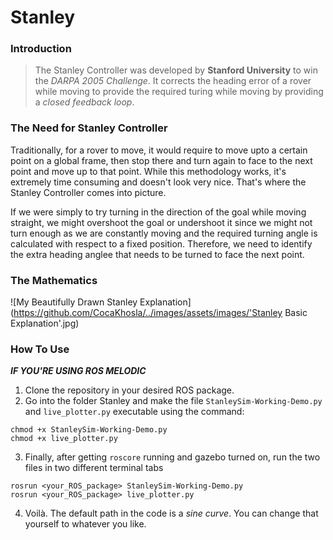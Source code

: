 # Stanley

### Introduction
> The Stanley Controller was developed by **Stanford University** to win the *DARPA 2005 Challenge*. 
> It corrects the heading error of a rover while moving to provide the required turing while moving by providing a *closed feedback loop*.

### The Need for Stanley Controller
Traditionally, for a rover to move, it would require to move upto a certain point on a global frame, then stop there and turn again to face to the next point and move up to that point. While this methodology works, it's extremely time consuming and doesn't look very nice. That's where the Stanley Controller comes into picture. 

If we were simply to try turning in the direction of the goal while moving straight, we might overshoot the goal or undershoot it since we might not turn enough as we are constantly moving and the required turning angle is calculated with respect to a fixed position. Therefore, we need to identify the extra heading anglee that needs to be turned to face the next point.

### The Mathematics
![My Beautifully Drawn Stanley Explanation](https://github.com/CocaKhosla/../images/assets/images/'Stanley Basic Explanation'.jpg)

### How To Use
__*IF YOU'RE USING ROS MELODIC*__
1. Clone the repository in your desired ROS package. 
2. Go into the folder Stanley and make the file ```StanleySim-Working-Demo.py``` and ```live_plotter.py``` executable using the command: 
```
chmod +x StanleySim-Working-Demo.py
chmod +x live_plotter.py
``` 
3. Finally, after getting ```roscore``` running and gazebo turned on, run the two files in two different terminal tabs
```
rosrun <your_ROS_package> StanleySim-Working-Demo.py
rosrun <your_ROS_package> live_plotter.py
```
4. Voilà. The default path in the code is a _sine curve_. You can change that yourself to whatever you like.
